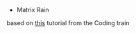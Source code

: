 * Matrix Rain

based on [this](https://www.youtube.com/watch?v=S1TQCi9axzg) tutorial from the Coding train 
